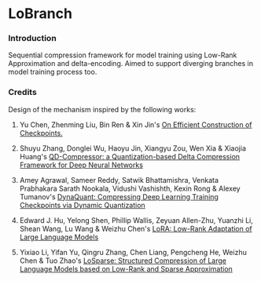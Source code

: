 # LoBranch

### Introduction

Sequential compression framework for model training using Low-Rank Approximation and delta-encoding.
Aimed to support diverging branches in model training process too.

### Credits

Design of the mechanism inspired by the following works:

1. Yu Chen, Zhenming Liu, Bin Ren & Xin Jin's [On Efficient Construction of Checkpoints.](https://arxiv.org/abs/2009.13003)

2. Shuyu Zhang, Donglei Wu, Haoyu Jin, Xiangyu Zou, Wen Xia & Xiaojia Huang's [QD-Compressor: a Quantization-based Delta Compression Framework for Deep Neural Networks](https://ieeexplore.ieee.org/document/9643728)

3. Amey Agrawal, Sameer Reddy, Satwik Bhattamishra, Venkata Prabhakara Sarath Nookala, Vidushi Vashishth, Kexin Rong & Alexey Tumanov's [DynaQuant: Compressing Deep Learning Training Checkpoints via Dynamic Quantization](https://arxiv.org/abs/2306.11800)

4. Edward J. Hu, Yelong Shen, Phillip Wallis, Zeyuan Allen-Zhu, Yuanzhi Li, Shean Wang, Lu Wang & Weizhu Chen's [LoRA: Low-Rank Adaptation of Large Language Models](https://arxiv.org/abs/2106.09685)

5. Yixiao Li, Yifan Yu, Qingru Zhang, Chen Liang, Pengcheng He, Weizhu Chen & Tuo Zhao's [LoSparse: Structured Compression of Large Language Models based on Low-Rank and Sparse Approximation](https://arxiv.org/abs/2306.11222)
